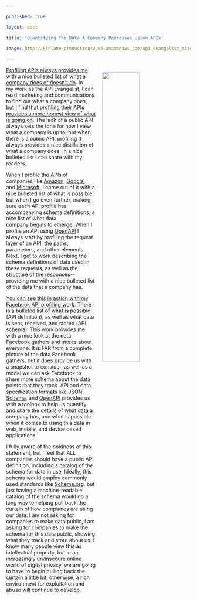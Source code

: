 ---
published: true
layout: post
title: 'Quantifying The Data A Company Possesses Using APIs'
image: http://kinlane-productions2.s3.amazonaws.com/api_evangelist_site/blog/facebook_schema_feed_files.png
---

<p><a href="http://facebook.stack.network/"><img style="padding: 15px;" src="https://kinlane-productions2.s3.amazonaws.com/api_evangelist_site/blog/facebook_schema_feed_files.png" alt="" width="45%" align="right" /></a>
<p><a href="http://facebook.stack.network">Profiling APIs always provides me with a nice bulleted list of what a company does or doesn't do</a>. In my&nbsp;work as the API Evangelist, I can read marketing and communications to find out what a company does, but <a href="http://apievangelist.com/2016/10/03/apis-can-give-an-honest-view-of-what-a-company-does/">I find that profiling their APIs provides a more honest view of what is going on</a>. The lack of a public API always sets the tone for how I view what a company is up to, but when there is a public API, profiling it always provides a nice distillation of what a company does, in a nice bulleted list I can share with my readers.
<p>When I profile the APIs of companies like <a href="http://amazon.web.services.stack.network/">Amazon</a>, <a href="http://google.stack.network/">Google</a>, and <a href="http://microsoft.stack.network/">Microsoft</a>, I come out of it with a nice bulleted list of what is possible, but when I go even further, making sure each API profile has accompanying&nbsp;schema definitions, a nice list of what data company&nbsp;begins to emerge. When I profile an API using <a href="http://openapis.org">OpenAPI</a> I always start by profiling the request layer of an API, the paths, parameters, and other elements. Next, I get to work describing the schema definitions of data used in these requests, as well as the structure of the responses--providing me with a nice bulleted list of the data that a company has.&nbsp;
<p><a href="http://facebook.stack.network/">You can see this in action with my Facebook API profiling work</a>. There is a bulleted list of what is possible (API definition), as well as what data is sent, received, and stored (API schema). This work provides me with a&nbsp;nice look at the data Facebook gathers and stores about everyone. It is FAR from a complete picture of the data Facebook gathers, but it does provide us with a snapshot to consider, as well as a model we can ask Facebook to share more schema about the data points that they track. API and data specification formats like <a href="https://json-schema.org/">JSON Schema</a>, and <a href="http://openapis.org">OpenAPI</a> provides us with a toolbox to help us quantify and share the details of what data a company has, and what is possible when it comes to using this data in web, mobile, and device based applications.
<p>I fully aware of the boldness of this statement, but I feel that ALL companies should have a public API definition, including a catalog of the schema for data in use. Ideally, this schema would employ commonly used standards like <a href="https://schema.org">Schema.org</a>, but just having a machine-readable catalog of the schema would go a long way to helping pull back the curtain of how companies are using our data. I am not asking for companies to make data public, I am asking for companies to make the schema for this data public, showing what they track and store about us. I know many people view this as intellectual property, but in an increasingly un/insecure online world of digital privacy, we are going to have to begin pulling back the curtain a little bit, otherwise, a rich environment for exploitation and abuse will continue to develop.

